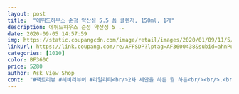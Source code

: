 ```yaml
---
layout: post 
title:  "에뛰드하우스 순정 약산성 5.5 폼 클렌저, 150ml, 1개" 
description: 에뛰드하우스 순정 약산성 5 ..
date: 2020-09-05 14:57:59 
img: https://static.coupangcdn.com/image/retail/images/2020/01/09/11/5/18bdc2b8-efb4-4f9f-9361-cea1977c824b.jpg 
linkUrl: https://link.coupang.com/re/AFFSDP?lptag=AF3600438&subid=ahnPublicAsk&pageKey=1164414313&itemId=2141515175&vendorItemId=70139890487&traceid=V0-113-60a0cc0b7c6c29ca 
categories: [1010] 
color: BF360C 
price: 5280 
author: Ask View Shop 
cont:  "#팩트리뷰 #헤비리뷰어 #리얼리티<br/>2차 세안을 하든 뭘 하든<br/><br/>.<br/> ★저는 워낙 예민해서 눈시림을 중요하게 생각하는데<br/>☘ 설리뷰입니다 ☘<br/>⚘ 제품에 대해 저 자신이<br/>✅ 구매가  4,830원2개 구매  9,660원<br/>✅ 구매일  2020 .<br/> 06 .<br/> 12<br/>✅ 도착일  2020 .<br/> 06 .<br/> 13<br/>✅ 배송방법  로켓와우배송(분리배송)<br/>✅ 제품명  에뛰드하우스 순정 약산성 5.<br/>5 폼 클렌저, 150ml, 1개<br/>✡ 성분도 착하고 사용감, 거품력, 세정력 등등<br/>✡ 아 정말 만족합니다<br/>✡ 여러분, 이런게 클렌저죠<br/>✡ 일단 에뛰드하우스 순정라인의 클렌징 폼이<br/>✡ 폼클렌저는 사용감이 너무 괜찮았어요<br/>✡ 폼클렌징은 늘 한번 주문할 때 2개씩 주문하는 편이예요<br/>✡ 휩클렌저 쓰고 괜찮다고 하시는 분들은<br/>✡ 휩클렌저는 주문하고 바로 반품시켰구요<br/>⭐⭐⭐ 리뷰 시작 ⭐⭐⭐<br/>〰 제품정보/배송<br/>가장 중요한 보습력!!<br/>거기다 에뛰드하우스 순정 약산성 폼클렌저는<br/>거저쓰는 것 같아 죄송할 정도<br/>거짓되거나 과장된 리뷰는 쓰지 않습니다 ) ⚘<br/>거품을 일으키는데 약산성 치고 굉장히 풍성한 거품이 나오구요<br/>결론 먼저 말씀드리자면 절대 휩클렌저는 사지마세요<br/>굳이 사용하지 않아도 될 것 같기도 하고<br/>그 전엔 이름도 없는 클렌저였는데 말이예요ㅎㅎ<br/>그냥 다 안돼요<br/>그런데 이번에 휩클렌저가 아니라 폼클렌저가 괜찮다는<br/>그런데 이제는 많이 좋아져서<br/>그리고 향은 아예 없어서 마음에 듭니다!<br/>기억하기 위해 쓰는 목적이 첫번째이기 때문에<br/>기존에 저는 항상<br/>너무 혜자스럽네요ㅎㅎ<br/>너무 마음에 들구요<br/>너무 수분감이 많게 느껴지면 피부가 무겁잖아요 ㅠㅠ<br/>넘 편하고 좋아요<br/>눈시림이 전혀 없네요ㅎㅎ.<br/> ★<br/>단점) 향이 별로 안좋습니다 ㅠㅠ 그리고 조금 묽은 편(?)이여서 거품이 쫀쫀하게 나진않구요!! (+ 물안묻히고 거품망에 바로 짜서 해야 그나마 쫀쫀하게 나옵니당) 그리고 세안후에 수건으로 닦고 한 5초뒤부터 피부땡깁니다!!<br/>두가지로 나뉘잖아요<br/>디렉터파님의 추천에 한번 속는 셈 치고 구매해봤어요<br/>마무리감이 산뜻하면서도 촉촉해요<br/>보통 이중세안 많이 해서 폼클은 순한거 쓰는게 좋은데 가격도 엄청 저렴하구 딱 좋은 것 같아요 쓰고나서 땡기는거 별로 없고 촉촉하게 마무리 되요.<br/> 뽀득뽀득하게 씻기는 폼클렌징은 피부에 자극 엄청 많이 갑니다 !<br/>비누세안을 했을 때 처럼 빡빡한 느낌이 들면 안돼요<br/>세면대에 하나, 샤워부스에 하나<br/>시트러스 계열 향을 좋아하지 않는데 억지로 쓴거라 ㅠㅠ<br/>실제로도 효과를 엄청 많이 봤거든요<br/>씻어내주기에 너무나도 하찮고 보잘 것 없습니다<br/>아무리 약산성이라 해도 이정도 세정느낌은 들어야<br/>아무리 약산성이라고는 하지만 ... <br/><br/>아무튼 이 가격 계속 유지된다면 이 제품 평생 쓸 것 같네요 ㅎㅎ<br/>아크네 더마  릴리프 모이스처 폼클렌징을 썼었는데<br/>앞으로도 꾸준히 사용할 것 같아요^^<br/>어떤 피부타입인지 알 수 없지만요<br/>에뛰드하우스 순정라인이 싼데는 다 이유가 있구나 싶었습니다<br/>역시 요즘 사람들이 많이 쓰는 이유가 있는 폼클랜징!!<br/>유튜버 디렉터파님의 효과인 것 같아요^^<br/>이 용량에 이 가격.<br/>.<br/><br/>이 제품은 필요한 성분만 딱 있어서 엄청 순하고 세정력도 약산성폼클 치고 좋은 편이에요.<br/><br/>이건 넘 적당하구요<br/>이건 적당히 촉촉한 느낌이 들어서<br/>이게 피부장벽이 좋아지게 도와주는 성분이 고함량이라고 해서<br/>이렇게 두고 사용하거든요^^<br/>일단 미세먼지에 하루종일 노출된 피부의 노폐물을<br/>일단 에뛰드하우스 순정라인은 워낙 유명하죠<br/>장점) 가끔씩 피부트러블이 엄청 올라와서 어떻게 해야할지 찾다가 순정 제품 다 사서 (스킨로션, 폼클렌징, 크림) 사용했는데요, 전체적으로 엄청 순하고 트러블도 2<br/> -3일만에 다 사라졌습니다!! 너무 좋아요<br/>저는 두가지 다 써봤구요<br/>전체적인 밸런스가 너무 좋네요<br/>차라리 비누를 쓰시는게.<br/>.<br/><br/>추천, 재구매의사) 피부가 예민하고 트러블이 자주나시는 분들에게 추천합니다!! 하지만 저는 향때문에 재구매하진 않을 것같구요 ㅠㅠ (순정 스킨로션은 정말 추천드립니다)<br/>클렌징이 되지 않는 제품을 클렌저라 할 가치가 있을까요?<br/>피부가 약한 사람은 꼭꼭 약산성 폼클렌징을 써야 하는데요<br/>피부결정리도 안돼요<br/>피지도, 먼지도, 노폐물도 제거해 주는거죠<br/>피지제거도 안되구요<br/>현명한 소비를 하자<br/> -❤<br/>휩클렌저는 정말 물세안과 비슷한 느낌이예요<br/>" 
---
```

